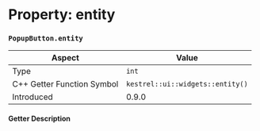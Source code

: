 
# Property: entity
### `PopupButton.entity`

| Aspect | Value |
| --- | --- |
| Type | `int` |
| C++ Getter Function Symbol | `kestrel::ui::widgets::entity()` |
| Introduced | 0.9.0 |

#### Getter Description


